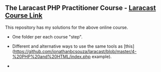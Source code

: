 ## The Laracast PHP Practitioner Course - [Laracast Course Link](https://laracasts.com/series/php-for-beginners)

This repository has my solutions for the above online course.

- One folder per each course "step".

- Different and alternative ways to use the same tools as [this](https://github.com/jonathanbcsouza/laracast/blob/master/4-%20PHP%20and%20HTML/index.php example).

- 
